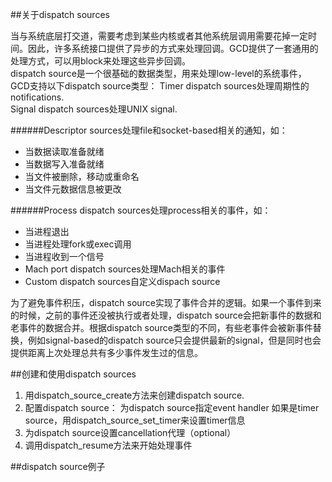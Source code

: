 
##关于dispatch sources

当与系统底层打交道，需要考虑到某些内核或者其他系统层调用需要花掉一定时间。因此，许多系统接口提供了异步的方式来处理回调。GCD提供了一套通用的处理方式，可以用block来处理这些异步回调。  
dispatch source是一个很基础的数据类型，用来处理low-level的系统事件，GCD支持以下dispatch source类型：
Timer dispatch sources处理周期性的notifications.  
Signal dispatch sources处理UNIX signal. 
 
######Descriptor sources处理file和socket-based相关的通知，如：
* 当数据读取准备就绪  
* 当数据写入准备就绪  
* 当文件被删除，移动或重命名  
* 当文件元数据信息被更改

######Process dispatch sources处理process相关的事件，如：  
* 当进程退出
* 当进程处理fork或exec调用
* 当进程收到一个信号
* Mach port dispatch sources处理Mach相关的事件
* Custom dispatch sources自定义dispach source

为了避免事件积压，dispatch source实现了事件合并的逻辑。如果一个事件到来的时候，之前的事件还没被执行或者处理，dispatch source会把新事件的数据和老事件的数据合并。根据dispatch source类型的不同，有些老事件会被新事件替换，例如signal-based的dispatch source只会提供最新的signal，但是同时也会提供距离上次处理总共有多少事件发生过的信息。

##创建和使用dispatch sources
1. 用dispatch_source_create方法来创建dispatch source.
2. 配置dispatch source：
	为dispatch source指定event handler
	如果是timer source，用dispatch_source_set_timer来设置timer信息
3. 为dispatch source设置cancellation代理（optional）
4. 调用dispatch_resume方法来开始处理事件


##dispatch source例子
